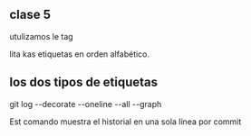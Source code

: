 ## clase 5
 utulizamos le tag

 lita kas etiquetas en orden alfabético.

 ## los dos tipos de etiquetas

 git log --decorate --oneline --all --graph

 Est comando muestra el historial en una sola línea por commit